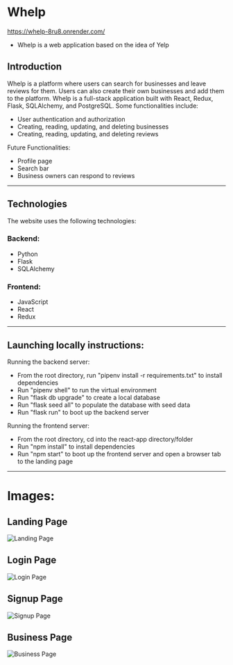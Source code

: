 # Whelp
https://whelp-8ru8.onrender.com/

* Whelp is a web application based on the idea of Yelp

## Introduction

Whelp is a platform where users can search for businesses and leave reviews for them. Users can also create their own businesses and add them to the platform. Whelp is a full-stack application built with React, Redux, Flask, SQLAlchemy, and PostgreSQL. Some functionalities include:

* User authentication and authorization
* Creating, reading, updating, and deleting businesses
* Creating, reading, updating, and deleting reviews

Future Functionalities:
* Profile page
* Search bar
* Business owners can respond to reviews

--------------------------------------------------------------------------------------------------------------------------------------

## Technologies
The website uses the following technologies:

### Backend:
* Python
* Flask
* SQLAlchemy

### Frontend:
* JavaScript
* React
* Redux

--------------------------------------------------------------------------------------------------------------------------------------

## Launching locally instructions:
Running the backend server:
* From the root directory, run "pipenv install -r requirements.txt" to install dependencies
* Run "pipenv shell" to run the virtual environment
* Run "flask db upgrade" to create a local database
* Run "flask seed all" to populate the database with seed data
* Run "flask run" to boot up the backend server

Running the frontend server:
* From the root directory, cd into the react-app directory/folder
* Run "npm install" to install dependencies
* Run "npm start" to boot up the frontend server and open a browser tab to the landing page

--------------------------------------------------------------------------------------------------------------------------------------

# Images:

## Landing Page
![Landing Page](https://cdn.discordapp.com/attachments/320286625521336341/1146592516372693013/whelp_landing_page.png)

## Login Page
![Login Page](https://cdn.discordapp.com/attachments/320286625521336341/1146592738981199973/whelp_login_page.png)

## Signup Page
![Signup Page](https://cdn.discordapp.com/attachments/320286625521336341/1146592900864540682/whelp_signup_page.png)

## Business Page
![Business Page](https://cdn.discordapp.com/attachments/320286625521336341/1146593078908563496/whelp_1.png)
